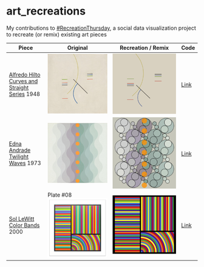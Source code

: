 # art_recreations
My contributions to [#RecreationThursday](https://github.com/sharlagelfand/RecreationThursday), a social data visualization project to recreate (or remix) existing art pieces

|  Piece | Original | Recreation / Remix | Code |
| --- | ------- | ------- | ---- |
| [Alfredo Hilto Curves and Straight Series](https://www.moma.org/collection/works/205953) 1948 | <img src="https://raw.githubusercontent.com/kkakey/art_recreations/main/2021-06-03-Alfredo_Hlito/alfredo_hlito_1948-Moma.jpg" width="800"/> | <img src="2021-06-03-Alfredo_Hlito/my-plot.png" width="800"/> | [Link](https://github.com/kkakey/art_recreations/blob/main/2021-06-03-Alfredo_Hlito/2021-06-03-Alfredo_Hlito.Rmd)
| [Edna Andrade Twilight Waves](https://www.locksgallery.com/exhibitions/edna-andrade-symmetries#2) 1973 | <img src="https://raw.githubusercontent.com/kkakey/art_recreations/main/2021-06-17-Edna_Andrade/original.jpeg" width="800"/> | <img src="https://raw.githubusercontent.com/kkakey/art_recreations/main/2021-06-17-Edna_Andrade/plot.png" width="740"/> | [Link](https://github.com/kkakey/art_recreations/blob/main/2021-06-17-Edna_Andrade/2021-06-17-Edna_Andrade.Rmd)
| [Sol LeWitt Color Bands](https://www.sollewittprints.org/artwork/lewitt-raisonne-2000-07/) 2000 | Plate #08<img src="https://raw.githubusercontent.com/kkakey/art_recreations/main/2021-07-01-Sol_LeWitt/plots/lewitt_8-original.jpg" width="800"/> | <img src="https://raw.githubusercontent.com/kkakey/art_recreations/main/2021-07-01-Sol_LeWitt/plots/final.png" width="800"/> | [Link](https://github.com/kkakey/art_recreations/blob/main/2021-06-17-Edna_Andrade/2021-06-17-Edna_Andrade.Rmd)
